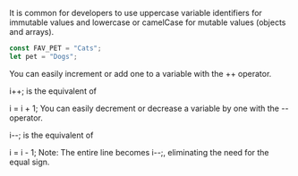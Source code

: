 It is common for developers to use uppercase variable identifiers for immutable values and lowercase or camelCase for mutable values (objects and arrays).

```js
const FAV_PET = "Cats";
let pet = "Dogs";
```

You can easily increment or add one to a variable with the ++ operator.

i++;
is the equivalent of

i = i + 1;
You can easily decrement or decrease a variable by one with the -- operator.

i--;
is the equivalent of

i = i - 1;
Note: The entire line becomes i--;, eliminating the need for the equal sign.